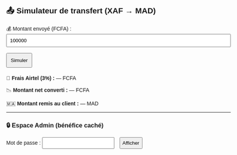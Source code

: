 <!DOCTYPE html>
<html lang="fr">
<head>
  <meta charset="UTF-8">
  <title>Simulateur Transfert Gabon → Maroc</title>
</head>
<body style="font-family: Arial, sans-serif; padding: 20px; max-width: 600px; margin: auto;">
  <h2>📤 Simulateur de transfert (XAF → MAD)</h2>

  <label for="xaf">💰 Montant envoyé (FCFA) :</label>
  <input type="number" id="xaf" value="100000" style="width: 100%; padding: 8px;"><br><br>
  <button onclick="calcul()" style="padding: 10px;">Simuler</button>

  <div id="result" style="margin-top: 20px;">
    <p>💸 <strong>Frais Airtel (3%) :</strong> <span id="frais">—</span> FCFA</p>
    <p>📉 <strong>Montant net converti :</strong> <span id="netXaf">—</span> FCFA</p>
    <p>🇲🇦 <strong>Montant remis au client :</strong> <span id="madClient">—</span> MAD</p>
  </div>

  <hr>
  <h3>🔒 Espace Admin (bénéfice caché)</h3>
  <label>Mot de passe :
    <input type="password" id="password" style="padding: 6px;">
  </label>
  <button onclick="afficherAdmin()" style="margin-left: 10px; padding: 6px;">Afficher</button>

  <div id="admin" style="margin-top: 20px; display: none;">
    <p>📈 <strong>Montant réel (taux officiel) :</strong> <span id="madReel">—</span> MAD</p>
    <p>🧾 <strong>Ton bénéfice :</strong> <span id="benefMad">—</span> MAD (<span id="benefXaf">—</span> FCFA)</p>
  </div>

  <script>
    const tauxReel = 62.26;
    const tauxClient = 0.01485;
    const motDePasse = "BENEF2025";

    function calcul() {
      let xaf = parseFloat(document.getElementById("xaf").value);
      let fraisAirtel = xaf * 0.03;
      let netXaf = xaf - fraisAirtel;
      let madClient = netXaf * tauxClient;
      let madReel = netXaf / tauxReel;
      let benefMad = madReel - madClient;
      let benefXaf = benefMad * tauxReel;

      document.getElementById("frais").textContent = fraisAirtel.toFixed(0);
      document.getElementById("netXaf").textContent = netXaf.toFixed(0);
      document.getElementById("madClient").textContent = madClient.toFixed(2);
      document.getElementById("madReel").textContent = madReel.toFixed(2);
      document.getElementById("benefMad").textContent = benefMad.toFixed(2);
      document.getElementById("benefXaf").textContent = Math.round(benefXaf);
    }

    function afficherAdmin() {
      let pass = document.getElementById("password").value;
      if (pass === motDePasse) {
        document.getElementById("admin").style.display = "block";
      } else {
        alert("Mot de passe incorrect !");
      }
    }
  </script>
</body>
</html>

